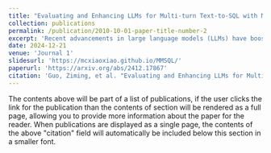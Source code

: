 ```yaml
---
title: "Evaluating and Enhancing LLMs for Multi-turn Text-to-SQL with Multiple Question Types"
collection: publications
permalink: /publication/2010-10-01-paper-title-number-2
excerpt: 'Recent advancements in large language models (LLMs) have boosted text-to-SQL systems, but many miss the mark on handling real-world conversations. This can lead to issues with tricky questions that SQL alone can't solve. To tackle this, we created MMSQL, a test suite that checks how well LLMs handle different question types and multi-turn chats. We tested popular LLMs and found what affects their performance. Plus, we developed a multi-agent system to better identify question types and choose the right strategies. Our experiments show this enhances model’s ability to navigate the complexities of conversational dynamics.'
date: 2024-12-21
venue: 'Journal 1'
slidesurl: 'https://mcxiaoxiao.github.io/MMSQL/'
paperurl: 'https://arxiv.org/abs/2412.17867'
citation: 'Guo, Ziming, et al. "Evaluating and Enhancing LLMs for Multi-turn Text-to-SQL with Multiple Question Types." <i>arXiv preprint arXiv:2412.17867</i> (2024). '
---
```


The contents above will be part of a list of publications, if the user clicks the link for the publication than the contents of section will be rendered as a full page, allowing you to provide more information about the paper for the reader. When publications are displayed as a single page, the contents of the above "citation" field will automatically be included below this section in a smaller font.